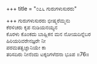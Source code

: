 +++
title = "೦೭೬ ಗುರುಗಳುಸುರರು"

+++
ಗುರುಗಳುಸುರರು ಭೀಷ್ಮರೆಮ್ಮನು  
ಕೆರಳಿಚರು ಕೃಪ ನುಡಿಯನಯ್ಯನ  
ಕೊರಳು ಕೊಂಕದು ಬಾಹ್ಲಿಕನ ಮನ ನೋಯದಿನ್ನೆಬರ  
ಹಿರಿಯರಿವರೇನಜ್ಞರೇ ನೀ  
ಪರಮತತ್ವಜ್ಞಾನಿಯೇ ಕಾ  
ತರಿಸದಿರು ನೀನೆಂದು ಟಕ್ಕರಿಗಳೆದನಾ ಭೂಪ     ॥76॥